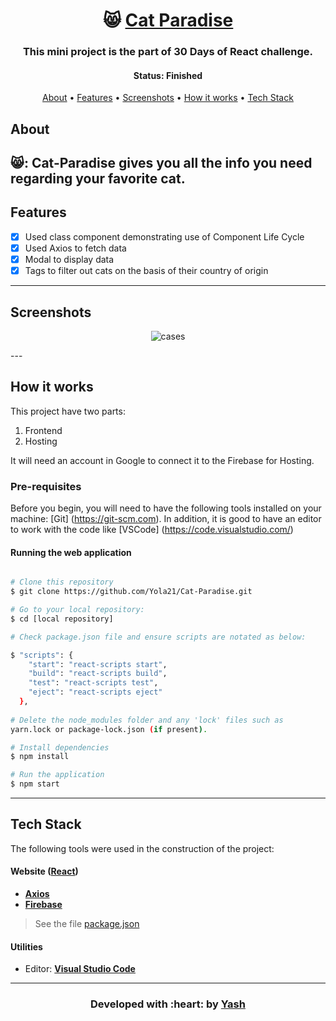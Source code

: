 <h1 align="center">
   😸 <a href=""> Cat Paradise </a>
</h1>

<h3 align="center">
    This mini project is the part of 30 Days of React challenge.
</h3>

<h4 align="center"> 
	 Status: Finished
</h4>

<p align="center">
 <a href="#about">About</a> •
 <a href="#features">Features</a> •
 <a href="#screenshots">Screenshots</a> • 
 <a href="#how-it-works">How it works</a> • 
 <a href="#tech-stack">Tech Stack</a> 
</p>


## About

😸: Cat-Paradise gives you all the info you need regarding your favorite cat.
---

## Features

   - [x] Used class component demonstrating use of Component Life Cycle
   - [x] Used Axios to fetch data
   - [x] Modal to display data
   - [x] Tags to filter out cats on the basis of their country of origin
---

## Screenshots

<p align="center">
  <img alt="cases" src="https://github.com/Yola21/Cat-Paradise/blob/main/image/cat-paradise.gif">
</p>
---

## How it works

This project have two parts:
1. Frontend
2. Hosting

It will need an account in Google to connect it to the Firebase for Hosting.

### Pre-requisites

Before you begin, you will need to have the following tools installed on your machine:
[Git] (https://git-scm.com).
In addition, it is good to have an editor to work with the code like [VSCode] (https://code.visualstudio.com/)

#### Running the web application

```bash

# Clone this repository
$ git clone https://github.com/Yola21/Cat-Paradise.git

# Go to your local repository:
$ cd [local repository]

# Check package.json file and ensure scripts are notated as below:

$ "scripts": {
    "start": "react-scripts start",
    "build": "react-scripts build",
    "test": "react-scripts test",
    "eject": "react-scripts eject"
  },
  
# Delete the node_modules folder and any 'lock' files such as 
yarn.lock or package-lock.json (if present).

# Install dependencies
$ npm install

# Run the application
$ npm start

```

---

## Tech Stack

The following tools were used in the construction of the project:

#### **Website**  ([React](https://reactjs.org/))

-   **[Axios](https://www.npmjs.com/package/axios)**
-   **[Firebase](https://firebase.google.com/)**

> See the file  [package.json](https://github.com/Yola21/Cat-Paradise/blob/main/package.json)

#### **Utilities**

-   Editor:  **[Visual Studio Code](https://code.visualstudio.com/)** 

---

<h3 align="center"><b>Developed with :heart: by <a href="https://github.com/Yola21">Yash</a></b></h1>
